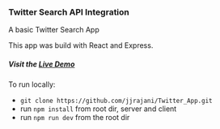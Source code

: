 ### Twitter Search API Integration

A basic Twitter Search App

This app was build with React and Express.

##### **Visit the [Live Demo](https://humdrum-twitter-app.herokuapp.com/)**

To run locally:

* `git clone https://github.com/jjrajani/Twitter_App.git`
* run `npm install` from root dir, server and client
* run `npm run dev` from the root dir
